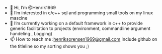 - 👋 Hi, I’m @Henrik1969
- 👀 I’m interested in c/c++ sql and programming small tools on my linux mascine
- 🌱 I’m currently working on a default framework in c++ to provide generic facilitation to projects (environment, commandline argument handeling , Logging) 
- 📫 How to reach me :henriksorensen1969@gmail.com Include github on the titleline so my sorting shows you ;)

<!---
Henrik1969/Henrik1969 is a ✨ special ✨ repository because its `README.md` (this file) appears on your GitHub profile.
You can click the Preview link to take a look at your changes.
--->
